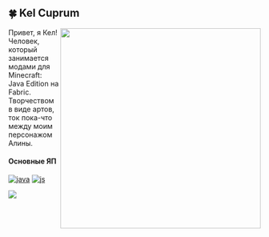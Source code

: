 <h2>🍀 Kel Cuprum</h2><img src="https://wf.kelcu.ru/other/profile/oi.png" align="right" height="400pt"/>
Привет, я Кел!<br>
Человек, который занимается модами для Minecraft: Java Edition на Fabric.<br>
Творчеством в виде артов, ток пока-что между моим персонажом Алины.

#### Основные ЯП
[![java](https://wf.kelcu.ru/budge/profile/java.svg)](https://adoptium.net)
[![js](https://wf.kelcu.ru/budge/profile/js.svg)](https://nodejs.org/)

<img src="https://weather.andcool.ru/api?place=Peterhof&timezone=gmt3&language=ru">

  

